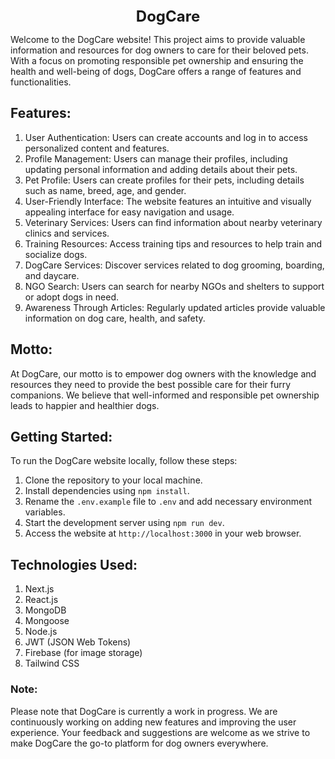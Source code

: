 <div style="text-align: center; font-weight: bold; font-size: 24px;">
  DogCare
</div>

Welcome to the DogCare website! This project aims to provide valuable information and resources for dog owners to care for their beloved pets. With a focus on promoting responsible pet ownership and ensuring the health and well-being of dogs, DogCare offers a range of features and functionalities.

## Features:
1. User Authentication: Users can create accounts and log in to access personalized content and features.
2. Profile Management: Users can manage their profiles, including updating personal information and adding details about their pets.
3. Pet Profile: Users can create profiles for their pets, including details such as name, breed, age, and gender.
4. User-Friendly Interface: The website features an intuitive and visually appealing interface for easy navigation and usage.
5. Veterinary Services: Users can find information about nearby veterinary clinics and services.
6. Training Resources: Access training tips and resources to help train and socialize dogs.
7. DogCare Services: Discover services related to dog grooming, boarding, and daycare.
8. NGO Search: Users can search for nearby NGOs and shelters to support or adopt dogs in need.
9. Awareness Through Articles: Regularly updated articles provide valuable information on dog care, health, and safety.

## Motto:
At DogCare, our motto is to empower dog owners with the knowledge and resources they need to provide the best possible care for their furry companions. We believe that well-informed and responsible pet ownership leads to happier and healthier dogs.

## Getting Started:
To run the DogCare website locally, follow these steps:

1. Clone the repository to your local machine.
2. Install dependencies using `npm install`.
3. Rename the `.env.example` file to `.env` and add necessary environment variables.
4. Start the development server using `npm run dev`.
4. Access the website at `http://localhost:3000` in your web browser.

## Technologies Used:
1. Next.js
2. React.js
3. MongoDB
4. Mongoose
5. Node.js
6. JWT (JSON Web Tokens)
7. Firebase (for image storage)
8. Tailwind CSS

### Note:
Please note that DogCare is currently a work in progress. We are continuously working on adding new features and improving the user experience. Your feedback and suggestions are welcome as we strive to make DogCare the go-to platform for dog owners everywhere.
